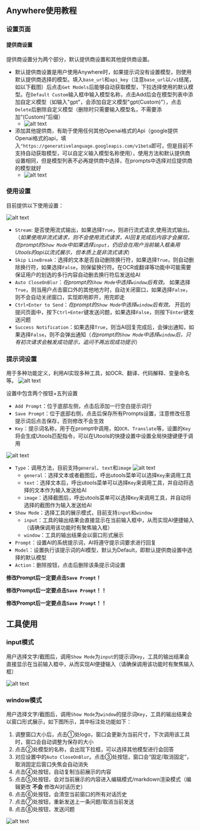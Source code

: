 ## Anywhere使用教程

### 设置页面

#### 提供商设置

提供商设置分为两个部分，默认提供商设置和其他提供商设置。

- 默认提供商设置是用户使用Anywhere时，如果提示词没有设置模型，则使用默认提供商选择的模型。填入`base_url`和`api_key`（注意`base_url`以`/v1`结尾，如以下截图）后点击`Get Models`后能够自动获取模型，下拉选择使用的默认模型。在`Default Custom`输入框中输入模型名称，点击Add后会在模型列表中添加自定义模型（如输入"gpt"，会添加自定义模型"gpt(Custom)"），点击`Delete`后删除自定义模型（删除时只需要输入模型名，不需要添加“(Custom)”后缀）
  - ![alt text](./image/t1.png)
- 添加其他提供商，有助于使用任何其他Openai格式的Api（google提供Openai格式的api，填入`"https://generativelanguage.googleapis.com/v1beta`即可，但是目前不支持自动获取模型，可以自定义输入模型名称使用），使用方法和默认提供商设置相同，但是模型列表不必再提供商中选择，在prompts中选择对应提供商的模型就好
  - ![alt text](./image/t2.png)

### 使用设置

目前提供以下使用设置：

![alt text](./image/t3.png)
- `Stream`: 是否使用流式输出，如果选择`True`，则进行流式请求,使用流式输出。（*如果使用非流式请求，则不会使用流式请求，AI回复完成后内容才会展现，在prompt的`Show Mode`中如果选择`input`，仍旧会在用户当前输入框条用Utools的api以流式展示，但本质上是非流式请求*）
- `Skip LineBreak`：选择的文本是否自动删除换行符，如果选择`True`，则自动删除换行符，如果选择`False`，则保留换行符。在OCR或翻译等功能中可能需要保证用户的划选的多行内容自动删去换行符后发送给AI
- `Auto CloseOnBlur`：*在prompt的`Show Mode`中选择`window`后有效。* 如果选择`True`，则当用户点击窗口外的其他地方时，自动关闭窗口，如果选择`False`，则不会自动关闭窗口，实现即用即开，用完即走
- `Ctrl+Enter to Send`：*在prompt的`Show Mode`中选择`window`后有效。* 开启的提问页面中，按下`Ctrl+Enter`键发送问题，如果选择`False`，则按下`Enter`键发送问题
- `Success Notification`：如果选择`True`，则当AI回复完成后，会弹出通知，如果选择`False`，则不会弹出通知（*在prompt的`Show Mode`中选择`window`后，只有初次请求会触发成功提示，追问不再出现成功提示*）

### 提示词设置
用于多种功能定义，利用AI实现多种工具，如OCR、翻译、代码解释、变量命名等。
![alt text](./image/t4.png)

设置中包含两个按钮+五列设置
- `Add Prompt`：位于底部左侧，点击后添加一行空白提示词行
- `Save Prompt`：位于底部右侧，点击后保存所有Prompts设置，注意修改任意提示词后点击保存，否则修改不会生效
- `Key`：提示词名称，用于在prompt中调用，如`OCR`、`Translate`等，设置的`Key`将会生成Utools匹配指令，可以在Utools的快捷设置中设置全局快捷键便于调用
  
![alt text](./image/t5.png)
- `Type`：调用方法，目前支持`general`、`text`和`image`
  ![alt text](./image/t6.png)
  - `general`：选择文本或者截图后，呼出utools菜单可以选择`Key`来调用工具
  - `text`：选择文本后，呼出utools菜单可以选择`Key`来调用工具，并自动将选择的文本作为输入发送给AI
  - `image`：选择截图后，呼出utools菜单可以选择`Key`来调用工具，并自动将选择的截图作为输入发送给AI
- `Show Mode`：选择工具的展示模式，目前支持`input`和`window`
  - `input`：工具的输出结果会直接显示在当前输入框中，从而实现AI便捷输入（请确保调用该功能时有聚焦输入框）
  - `window`：工具的输出结果会以窗口形式展示
- `Prompt`：设置AI的系统提示词，AI将遵守提示词要求进行回复
- `Model`：设置执行该提示词的AI模型，默认为Default，即默认提供商设置中选择的默认模型
- `Action`：删除按钮，点击后删除该条提示词设置

**修改Prompt后一定要点击`Save Prompt`！**

**修改Prompt后一定要点击`Save Prompt`！！**

**修改Prompt后一定要点击`Save Prompt`！！**

## 工具使用

### input模式

用户选择文字/截图后，调用`Show Mode`为`input`的提示词`Key`，工具的输出结果会直接显示在当前输入框中，从而实现AI便捷输入（请确保调用该功能时有聚焦输入框）

![alt text](./image/t7.png)

### window模式

用户选择文字/截图后，调用`Show Mode`为`window`的提示词`Key`，工具的输出结果会以窗口形式展示，如下图所示，其中标注处功能如下：
1. 调整窗口大小后，点击①处logo，窗口会更新为当前尺寸，下次调用该工具时，窗口会自动调整为保存的大小
2. 点击②处模型的名称，会出现下拉框，可以选择其他模型进行会回答
3. 对应设置中的`Auto CloseOnBlur`。点击③处按钮，窗口会“固定/取消固定”，取消固定后窗口失焦会自动消失
4. 点击④处按钮，自动复制当前展示的内容
5. 点击⑤处按钮，会对当前展示的内容进入编辑模式/markdown渲染模式（编辑更改 **不会** 修改AI对话历史）
6. 点击⑥处按钮，会清空当前窗口的所有对话历史
7. 点击⑦处按钮，重新发送上一条问题/取消当前发送
8. 点击⑧处按钮，发送问题

![alt text](./image/t8.png)
